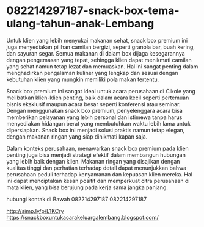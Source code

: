 # 082214297187-snack-box-tema-ulang-tahun-anak-Lembang
Untuk klien yang lebih menyukai makanan sehat, snack box premium ini juga menyediakan pilihan camilan bergizi, seperti granola bar, buah kering, dan sayuran segar. Semua makanan di dalam box dijaga kesegarannya dengan pengemasan yang tepat, sehingga klien dapat menikmati camilan yang sehat namun tetap lezat dan memuaskan. Hal ini sangat penting dalam menghadirkan pengalaman kuliner yang lengkap dan sesuai dengan kebutuhan klien yang mungkin memiliki pola makan tertentu.

Snack box premium ini sangat ideal untuk acara perusahaan di Cikole yang melibatkan klien-klien penting, baik dalam acara kecil seperti pertemuan bisnis eksklusif maupun acara besar seperti konferensi atau seminar. Dengan menggunakan snack box premium, penyelenggara acara bisa memberikan pelayanan yang lebih personal dan istimewa tanpa harus menyediakan hidangan berat yang membutuhkan waktu lebih lama untuk dipersiapkan. Snack box ini menjadi solusi praktis namun tetap elegan, dengan makanan ringan yang siap dinikmati kapan saja.

Dalam konteks perusahaan, menawarkan snack box premium pada klien penting juga bisa menjadi strategi efektif dalam membangun hubungan yang lebih baik dengan klien. Makanan ringan yang disajikan dengan kualitas tinggi dan perhatian terhadap detail dapat menunjukkan bahwa perusahaan peduli terhadap kenyamanan dan kepuasan klien mereka. Hal ini dapat menciptakan kesan positif dan memperkuat citra perusahaan di mata klien, yang bisa berujung pada kerja sama jangka panjang.

hubungi kontak di Bawah
082214297187
082214297187

http://simp.ly/p/L1KCry
https://snackboxuntukacarakeluargalembang.blogspot.com/

